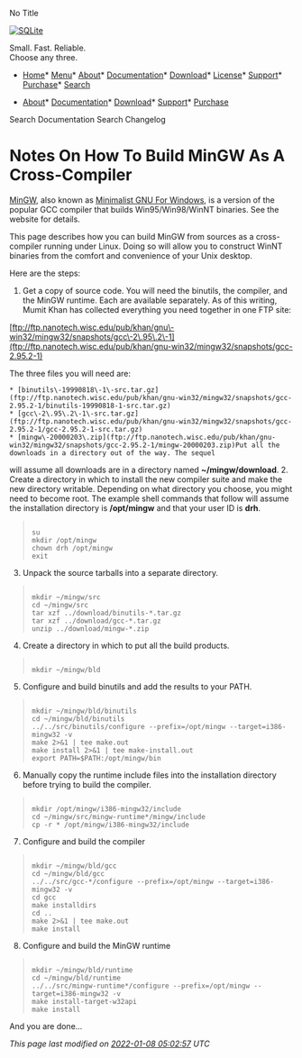 




No Title




[![SQLite](images/sqlite370_banner.gif)](index.html)


Small. Fast. Reliable.  
Choose any three.


* [Home](index.html)* [Menu](javascript:void(0))* [About](about.html)* [Documentation](docs.html)* [Download](download.html)* [License](copyright.html)* [Support](support.html)* [Purchase](prosupport.html)* [Search](javascript:void(0))




* [About](about.html)* [Documentation](docs.html)* [Download](download.html)* [Support](support.html)* [Purchase](prosupport.html)






Search Documentation
Search Changelog








# Notes On How To Build MinGW As A Cross\-Compiler


[MinGW](http://www.mingw.org/), also known as
[Minimalist GNU For Windows](http://www.mingw.org/),
is a version of the popular GCC compiler that builds Win95/Win98/WinNT
binaries. See the website for details.


This page describes how you can build MinGW 
from sources as a cross\-compiler
running under Linux. Doing so will allow you to construct
WinNT binaries from the comfort and convenience of your
Unix desktop.


Here are the steps:


1. Get a copy of source code. You will need the binutils, the
compiler, and the MinGW runtime. Each are available separately.
As of this writing, Mumit Khan has collected everything you need
together in one FTP site:

[ftp://ftp.nanotech.wisc.edu/pub/khan/gnu\-win32/mingw32/snapshots/gcc\-2\.95\.2\-1](ftp://ftp.nanotech.wisc.edu/pub/khan/gnu-win32/mingw32/snapshots/gcc-2.95.2-1)

The three files you will need are:


	* [binutils\-19990818\-1\-src.tar.gz](ftp://ftp.nanotech.wisc.edu/pub/khan/gnu-win32/mingw32/snapshots/gcc-2.95.2-1/binutils-19990818-1-src.tar.gz)
	* [gcc\-2\.95\.2\-1\-src.tar.gz](ftp://ftp.nanotech.wisc.edu/pub/khan/gnu-win32/mingw32/snapshots/gcc-2.95.2-1/gcc-2.95.2-1-src.tar.gz)
	* [mingw\-20000203\.zip](ftp://ftp.nanotech.wisc.edu/pub/khan/gnu-win32/mingw32/snapshots/gcc-2.95.2-1/mingw-20000203.zip)Put all the downloads in a directory out of the way. The sequel
will assume all downloads are in a directory named
**\~/mingw/download**.
2. Create a directory in which to install the new compiler suite and make
the new directory writable.
Depending on what directory you choose, you might need to become
root. The example shell commands that follow
will assume the installation directory is
**/opt/mingw** and that your user ID is **drh**.



> ```
> 
> su
> mkdir /opt/mingw
> chown drh /opt/mingw
> exit
> 
> ```
3. Unpack the source tarballs into a separate directory.



> ```
> 
> mkdir ~/mingw/src
> cd ~/mingw/src
> tar xzf ../download/binutils-*.tar.gz
> tar xzf ../download/gcc-*.tar.gz
> unzip ../download/mingw-*.zip
> 
> ```
4. Create a directory in which to put all the build products.



> ```
> 
> mkdir ~/mingw/bld
> 
> ```
5. Configure and build binutils and add the results to your PATH.



> ```
> 
> mkdir ~/mingw/bld/binutils
> cd ~/mingw/bld/binutils
> ../../src/binutils/configure --prefix=/opt/mingw --target=i386-mingw32 -v
> make 2>&1 | tee make.out
> make install 2>&1 | tee make-install.out
> export PATH=$PATH:/opt/mingw/bin
> 
> ```
6. Manually copy the runtime include files into the installation directory
before trying to build the compiler.



> ```
> 
> mkdir /opt/mingw/i386-mingw32/include
> cd ~/mingw/src/mingw-runtime*/mingw/include
> cp -r * /opt/mingw/i386-mingw32/include
> 
> ```
7. Configure and build the compiler



> ```
> 
> mkdir ~/mingw/bld/gcc
> cd ~/mingw/bld/gcc
> ../../src/gcc-*/configure --prefix=/opt/mingw --target=i386-mingw32 -v
> cd gcc
> make installdirs
> cd ..
> make 2>&1 | tee make.out
> make install
> 
> ```
8. Configure and build the MinGW runtime



> ```
> 
> mkdir ~/mingw/bld/runtime
> cd ~/mingw/bld/runtime
> ../../src/mingw-runtime*/configure --prefix=/opt/mingw --target=i386-mingw32 -v
> make install-target-w32api
> make install
> 
> ```


And you are done...


*This page last modified on [2022\-01\-08 05:02:57](https://sqlite.org/docsrc/honeypot) UTC* 


